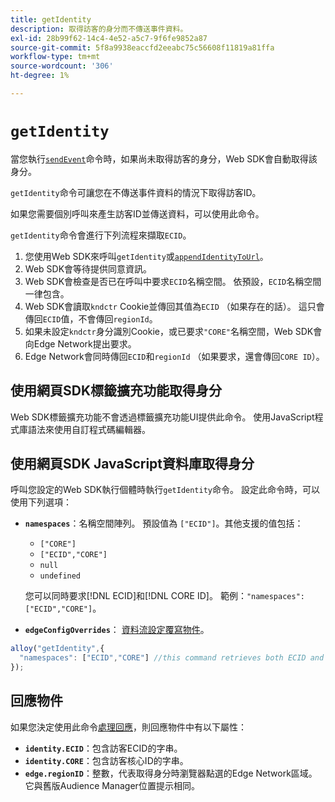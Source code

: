 ```yaml
---
title: getIdentity
description: 取得訪客的身分而不傳送事件資料。
exl-id: 28b99f62-14c4-4e52-a5c7-9f6fe9852a87
source-git-commit: 5f8a9938eaccfd2eeabc75c56608f11819a81ffa
workflow-type: tm+mt
source-wordcount: '306'
ht-degree: 1%

---
```


# `getIdentity`

當您執行[`sendEvent`](sendevent/overview.md)命令時，如果尚未取得訪客的身分，Web SDK會自動取得該身分。

`getIdentity`命令可讓您在不傳送事件資料的情況下取得訪客ID。

如果您需要個別呼叫來產生訪客ID並傳送資料，可以使用此命令。

`getIdentity`命令會進行下列流程來擷取`ECID`。

1. 您使用Web SDK來呼叫`getIdentity`或[`appendIdentityToUrl`](appendidentitytourl.md)。
1. Web SDK會等待提供同意資訊。
1. Web SDK會檢查是否已在呼叫中要求`ECID`名稱空間。 依預設，`ECID`名稱空間一律包含。
1. Web SDK會讀取`kndctr` Cookie並傳回其值為`ECID` （如果存在的話）。 這只會傳回`ECID`值，不會傳回`regionId`。
1. 如果未設定`kndctr`身分識別Cookie，或已要求`"CORE"`名稱空間，Web SDK會向Edge Network提出要求。
1. Edge Network會同時傳回`ECID`和`regionId` （如果要求，還會傳回`CORE ID`）。

## 使用網頁SDK標籤擴充功能取得身分

Web SDK標籤擴充功能不會透過標籤擴充功能UI提供此命令。 使用JavaScript程式庫語法來使用自訂程式碼編輯器。

## 使用網頁SDK JavaScript資料庫取得身分

呼叫您設定的Web SDK執行個體時執行`getIdentity`命令。 設定此命令時，可以使用下列選項：

* **`namespaces`**：名稱空間陣列。 預設值為 `["ECID"]`。其他支援的值包括：
   * `["CORE"]`
   * `["ECID","CORE"]`
   * `null`
   * `undefined`

  您可以同時要求[!DNL ECID]和[!DNL CORE ID]。 範例：`"namespaces": ["ECID","CORE"]`。

* **`edgeConfigOverrides`**： [資料流設定覆寫物件](datastream-overrides.md)。

```js
alloy("getIdentity",{
  "namespaces": ["ECID","CORE"] //this command retrieves both ECID and CORE IDs.
});
```

## 回應物件

如果您決定使用此命令[處理回應](command-responses.md)，則回應物件中有以下屬性：

* **`identity.ECID`**：包含訪客ECID的字串。
* **`identity.CORE`**：包含訪客核心ID的字串。
* **`edge.regionID`**：整數，代表取得身分時瀏覽器點選的Edge Network區域。 它與舊版Audience Manager位置提示相同。
